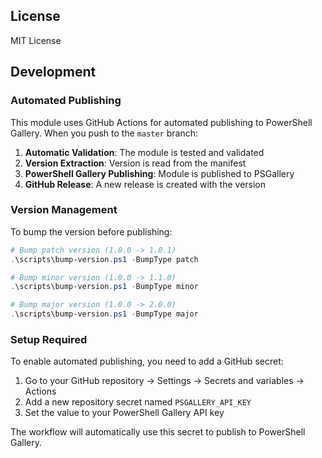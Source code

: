 ## License

MIT License

## Development

### Automated Publishing

This module uses GitHub Actions for automated publishing to PowerShell Gallery. When you push to the `master` branch:

1. **Automatic Validation**: The module is tested and validated
2. **Version Extraction**: Version is read from the manifest
3. **PowerShell Gallery Publishing**: Module is published to PSGallery
4. **GitHub Release**: A new release is created with the version

### Version Management

To bump the version before publishing:

```powershell
# Bump patch version (1.0.0 -> 1.0.1)
.\scripts\bump-version.ps1 -BumpType patch

# Bump minor version (1.0.0 -> 1.1.0)  
.\scripts\bump-version.ps1 -BumpType minor

# Bump major version (1.0.0 -> 2.0.0)
.\scripts\bump-version.ps1 -BumpType major
```

### Setup Required

To enable automated publishing, you need to add a GitHub secret:

1. Go to your GitHub repository → Settings → Secrets and variables → Actions
2. Add a new repository secret named `PSGALLERY_API_KEY`
3. Set the value to your PowerShell Gallery API key

The workflow will automatically use this secret to publish to PowerShell Gallery. 